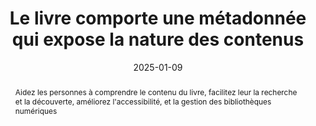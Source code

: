 ---
title: Le livre comporte une métadonnée qui expose la nature des contenus 
abstract: Aidez les personnes à comprendre le contenu du livre, facilitez leur la recherche et la découverte, améliorez l'accessibilité, et la gestion des bibliothèques numériques
categories: ["Identification"]
agrege: O4094-E010
opquast: '4 094'
indiceebook: '10'
description: "Règle n° 010"
before: "009"
weight: "010"
after: "011"
actif: '1'
layout: rules
date: 2025-01-09
tags: ["Utilisabilité", "Tri et classement", "Accessibilité"]
objectif: ["Donner aux personnes une vision immédiate de la nature du livre et des contenus proposés."]
Meo: ["Le fichier content.opf contient les métadonnées du livre. Vous devez ajouter une balise `dc:description` dans la section des métadonnées pour inclure une description."]
Controle: ["Dans le fichier OPF&nbsp;:
    Vérifier la présence et la pertinence de la métadonnée  `dc:description`."]
epubcheck: 
ace: 
humancheck: true
ReadiumGoToolkit: 
Source: ["Opquast"]
Referentiel: ["spécification EPUB 3", "Dublin Core Metadata Initiative (DCMI)", "Web Content Accessibility Guidelines (WCAG)"]
steps: ["Conception", "Éditorial"]
---